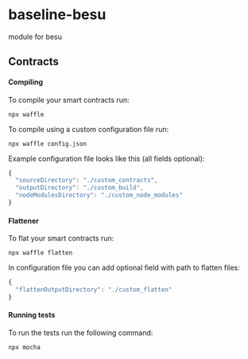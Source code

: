 # baseline-besu
module for besu

## Contracts 

#### Compiling
To compile your smart contracts run:

`npx waffle`

To compile using a custom configuration file run:

`npx waffle config.json`

Example configuration file looks like this (all fields optional):

```javascript
{
  "sourceDirectory": "./custom_contracts",
  "outputDirectory": "./custom_build",
  "nodeModulesDirectory": "./custom_node_modules"
}
```

#### Flattener
To flat your smart contracts run:

`npx waffle flatten`

In configuration file you can add optional field with path to flatten files:

```javascript
{
  "flattenOutputDirectory": "./custom_flatten"
}
```
#### Running tests
To run the tests run the following command:

`npx mocha`
